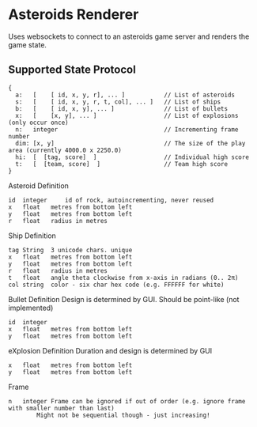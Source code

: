 Asteroids Renderer
==================

Uses websockets to connect to an asteroids game server and renders the game state.

Supported State Protocol
------------------------
```
{
  a:   [    [ id, x, y, r], ... ]           // List of asteroids
  s:   [    [ id, x, y, r, t, col], ... ]   // List of ships
  b:   [    [ id, x, y], ... ]              // List of bullets
  x:   [    [x, y], ... ]                   // List of explosions (only occur once)
  n:   integer                              // Incrementing frame number
  dim: [x, y]                               // The size of the play area (currently 4000.0 x 2250.0)
  hi:  [  [tag, score]  ]                   // Individual high score
  t:   [  [team, score]  ]                  // Team high score
}
```
				
Asteroid Definition
```					
id	integer 	id of rock, autoincrementing, never reused
x	float	metres from bottom left
y	float	metres from bottom left
r	float	radius in metres
```					
Ship Definition
```					
tag	String	3 unicode chars. unique
x	float	metres from bottom left
y	float	metres from bottom left
r	float	radius in metres
t	float	angle theta clockwise from x-axis in radians (0.. 2π)
col	string	color - six char hex code (e.g. FFFFFF for white)
```

Bullet Definition		Design is determined by GUI. Should be point-like
(not implemented)
```					
id	integer	
x	float	metres from bottom left
y	float	metres from bottom left
```					
eXplosion Definition		Duration and design is determined by GUI
```					
x	float	metres from bottom left
y	float	metres from bottom left
```					
Frame
```					
n	integer	Frame can be ignored if out of order (e.g. ignore frame with smaller number than last)
        Might not be sequential though - just increasing!
```